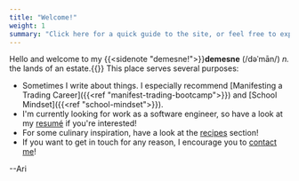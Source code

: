```yaml
---
title: "Welcome!"
weight: 1
summary: "Click here for a quick guide to the site, or feel free to explore on your own."
---
```


Hello and welcome to my {{<sidenote "demesne!">}}<b>demesne</b> (/dəˈmān/) <i>n.</i> the lands of an estate.{{</sidenote>}} This place serves several purposes:
- Sometimes I write about things. I especially recommend [Manifesting a Trading Career]({{<ref "manifest-trading-bootcamp">}}) and [School Mindset]({{<ref "school-mindset">}}).
- I'm currently looking for work as a software engineer, so have a look at my [resumé](/resume) if you're interested!
- For some culinary inspiration, have a look at the [recipes](/recipes) section!
- If you want to get in touch for any reason, I encourage you to [contact me](/contact)!

--Ari